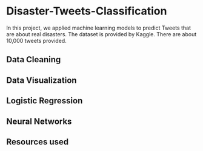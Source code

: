# Disaster-Tweets-Classification

In this project, we applied machine learning models to predict Tweets that are about real disasters. The dataset is provided by Kaggle. There are about  10,000 tweets provided.

## Data Cleaning 

## Data Visualization

## Logistic Regression 

## Neural Networks

## Resources used
